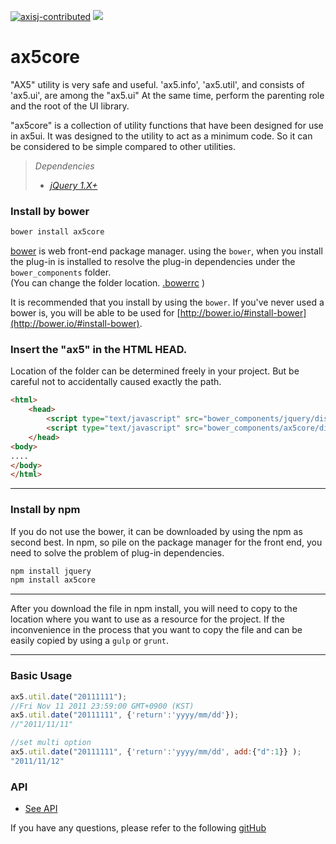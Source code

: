 [![axisj-contributed](https://img.shields.io/badge/AXISJ.com-Contributed-green.svg)](https://github.com/axisj)
![](https://img.shields.io/badge/Seowoo-Mondo&Thomas-red.svg)

# ax5core
"AX5" utility is very safe and useful.
'ax5.info', 'ax5.util', and consists of 'ax5.ui', are among the "ax5.ui" At the same time, perform the parenting
role and the root of the UI library.

"ax5core" is a collection of utility functions that have been designed for use in ax5ui. 
It was designed to the utility to act as a minimum code. So it can be considered to be simple compared to other utilities.

> *Dependencies*
> * _[jQuery 1.X+](http://jquery.com/)_

### Install by bower
```sh
bower install ax5core
```
[bower](http://bower.io/#install-bower) is web front-end package manager.
using the `bower`, when you install the plug-in is installed to resolve the plug-in dependencies under the `bower_components` folder.  
(You can change the folder location. [.bowerrc](http://bower.io/docs/config/#bowerrc-specification) )

It is recommended that you install by using the `bower`. 
If you've never used a bower is, you will be able to be used for [http://bower.io/#install-bower](http://bower.io/#install-bower).
   
### Insert the "ax5" in the HTML HEAD.
Location of the folder can be determined freely in your project. But be careful not to accidentally caused
exactly the path.
```html
<html>
    <head>
        <script type="text/javascript" src="bower_components/jquery/dist/jquery.min.js"></script>
        <script type="text/javascript" src="bower_components/ax5core/dist/ax5core.min.js"></script>
    </head>
<body>
....
</body>
</html>
```
***

### Install by npm

If you do not use the bower, it can be downloaded by using the npm as second best.
In npm, so pile on the package manager for the front end, you need to solve the problem of plug-in dependencies.

```sh
npm install jquery
npm install ax5core
```
***
After you download the file in npm install, you will need to copy to the location where you want to use as a resource for the project.
If the inconvenience in the process that you want to copy the file and can be easily copied by using a `gulp` or `grunt`.
***


### Basic Usage
```js
ax5.util.date("20111111");
//Fri Nov 11 2011 23:59:00 GMT+0900 (KST)
ax5.util.date("20111111", {'return':'yyyy/mm/dd'});
//"2011/11/11"

//set multi option
ax5.util.date("20111111", {'return':'yyyy/mm/dd', add:{"d":1}} );
"2011/11/12"
```

### API
- [See API](http://ax5.io/ax5core/info/ax5-info.html)

If you have any questions, please refer to the following [gitHub](https://github.com/ax5ui/ax5ui-kernel)
